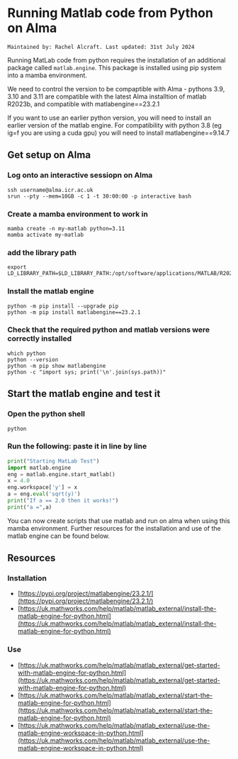 # Running Matlab code from Python on Alma
`Maintained by: Rachel Alcraft. Last updated: 31st July 2024`

Running MatLab code from python requires the installation of an additional package called `matlab.engine`. This package is installed using pip system into a mamba environment.

We need to control the version to be compaptible with Alma - pythons 3.9, 3.10 and 3.11 are compatible with the latest Alma installtion of matlab R2023b, and compatible with matlabengine==23.2.1

If you want to use an earlier python version, you will need to install an earlier version of the matlab engine.
For compatibility with python 3.8 (eg ig=f you are using a cuda gpu) you will need to install matlabengine==9.14.7


## Get setup on Alma
### Log onto an interactive sessiopn on Alma
```shell
ssh username@alma.icr.ac.uk
srun --pty --mem=10GB -c 1 -t 30:00:00 -p interactive bash
```

### Create a mamba environment to work in
```shell
mamba create -n my-matlab python=3.11
mamba activate my-matlab
```

### add the library path
```shell
export LD_LIBRARY_PATH=$LD_LIBRARY_PATH:/opt/software/applications/MATLAB/R2023b/bin/glnxa64
```

### Install the matlab engine
```shell
python -m pip install --upgrade pip
python -m pip install matlabengine==23.2.1
```

### Check that the required python and matlab versions were correctly installed
```shell
which python
python --version
python -m pip show matlabengine
python -c "import sys; print('\n'.join(sys.path))"
```
## Start the matlab engine and test it
### Open the python shell
```shell
python
```

### Run the following: paste it in line by line
```python
print("Starting MatLab Test")
import matlab.engine
eng = matlab.engine.start_matlab()
x = 4.0
eng.workspace['y'] = x
a = eng.eval('sqrt(y)')
print("If a == 2.0 then it works!")
print("a =",a)
```
You can now create scripts that use matlab and run on alma when using this mamba environment.
Further resources for the installation and use of the matlab engine can be found below.

## Resources
### Installation
- [https://pypi.org/project/matlabengine/23.2.1/](https://pypi.org/project/matlabengine/23.2.1/)  
- [https://uk.mathworks.com/help/matlab/matlab_external/install-the-matlab-engine-for-python.html](https://uk.mathworks.com/help/matlab/matlab_external/install-the-matlab-engine-for-python.html)  

### Use
- [https://uk.mathworks.com/help/matlab/matlab_external/get-started-with-matlab-engine-for-python.html](https://uk.mathworks.com/help/matlab/matlab_external/get-started-with-matlab-engine-for-python.html)
- [https://uk.mathworks.com/help/matlab/matlab_external/start-the-matlab-engine-for-python.html](https://uk.mathworks.com/help/matlab/matlab_external/start-the-matlab-engine-for-python.html)
- [https://uk.mathworks.com/help/matlab/matlab_external/use-the-matlab-engine-workspace-in-python.html](https://uk.mathworks.com/help/matlab/matlab_external/use-the-matlab-engine-workspace-in-python.html)

